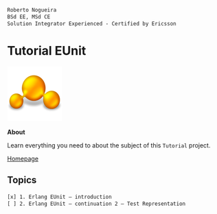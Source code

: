 ```
Roberto Nogueira  
BSd EE, MSd CE
Solution Integrator Experienced - Certified by Ericsson
```
# Tutorial EUnit

![tutorial image](images/tutorial.png)

**About**

Learn everything you need to about the subject of this `Tutorial` project.

[Homepage](http://erlang.org/doc/apps/eunit/chapter.html)

## Topics
```
[x] 1. Erlang EUnit – introduction
[ ] 2. Erlang EUnit – continuation 2 – Test Representation
```

